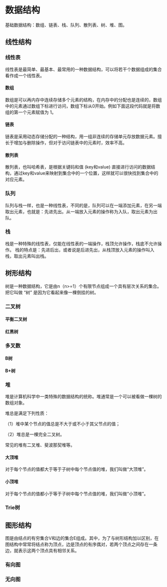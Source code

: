 # 数据结构

基础数据结构：数组、链表、栈、队列、散列表、树、堆、图。
## 线性结构

### 线性表

线性表是最简单、最基本、最常用的一种数据结构，可以将若干个数据组成的集合看作成一个线性表。

#### 数组

数组是可以再内存中连续存储多个元素的结构，在内存中的分配也是连续的，数组中的元素通过数组下标进行访问，数组下标从0开始。例如下面这段代码就是将数组的第一个元素赋值为 1。

#### 链表

链表是采用动态存储分配的一种结构，用一组非连续的存储单元存放数据元素。擅长于增加与删除操作，但对于访问链表中的元素时，效率不高。

#### 散列表

散列表，也叫哈希表，是根据关键码和值 (key和value) 直接进行访问的数据结构，通过key和value来映射到集合中的一个位置，这样就可以很快找到集合中的对应元素。

### 队列

队列与栈一样，也是一种线性表，不同的是，队列可以在一端添加元素，在另一端取出元素，也就是：先进先出。从一端放入元素的操作称为入队，取出元素为出队。

### 栈

栈是一种特殊的线性表，仅能在线性表的一端操作，栈顶允许操作，栈底不允许操作。 栈的特点是：先进后出，或者说是后进先出，从栈顶放入元素的操作叫入栈，取出元素叫出栈。

## 树形结构

树是一种数据结构，它是由n（n>=1）个有限节点组成一个具有层次关系的集合。把它叫做 “树” 是因为它看起来像一棵倒挂的树。

### 二叉树

#### 平衡二叉树

#### 红黑树

### 多叉数

#### B树

#### B+树

### 堆

堆是计算机科学中一类特殊的数据结构的统称。堆通常是一个可以被看做一棵树的数组对象。

堆总是满足下列性质：

（1）堆中某个节点的值总是不大于或不小于其父节点的值；

（2）堆总是一棵完全二叉树。

常见的堆有二叉堆、斐波那契堆等。

#### 大顶堆

对于每个节点的值都大于等于子树中每个节点值的堆，我们叫做“大顶堆”。

#### 小顶堆

对于每个节点的值都小于等于子树中每个节点值的堆，我们叫做“小顶堆”。

### Trie树


## 图形结构

图是由结点的有穷集合V和边的集合E组成。其中，为了与树形结构加以区别，在图结构中常常将结点称为顶点，边是顶点的有序偶对，若两个顶点之间存在一条边，就表示这两个顶点具有相邻关系。

### 有向图

### 无向图



